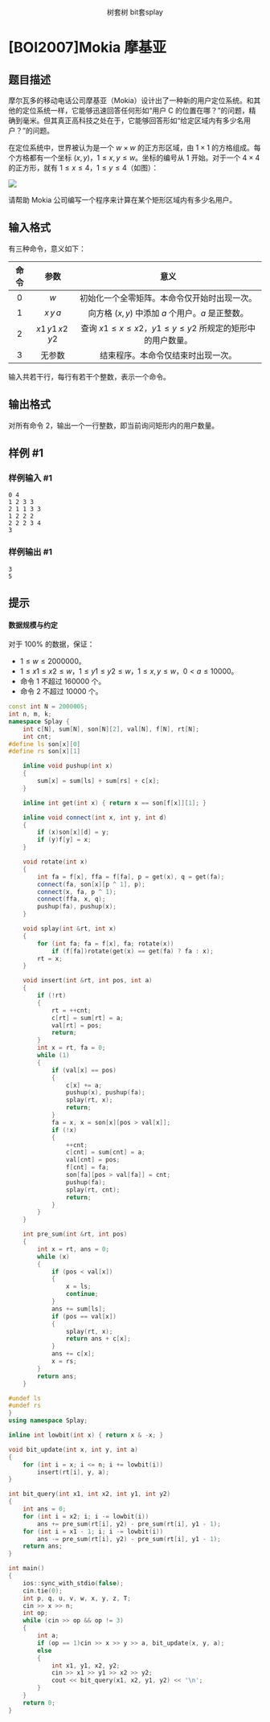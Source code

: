 <div align = "center">树套树 bit套splay</div>

# [BOI2007]Mokia 摩基亚

## 题目描述

摩尔瓦多的移动电话公司摩基亚（Mokia）设计出了一种新的用户定位系统。和其他的定位系统一样，它能够迅速回答任何形如“用户 C 的位置在哪？”的问题，精确到毫米。但其真正高科技之处在于，它能够回答形如“给定区域内有多少名用户？”的问题。

在定位系统中，世界被认为是一个 $w×w$ 的正方形区域，由 $1\times 1$ 的方格组成。每个方格都有一个坐标 $(x,y)$，$1\leq x,y\leq w$。坐标的编号从 $1$ 开始。对于一个 $4\times 4$ 的正方形，就有 $1\leq x\leq 4$，$1\leq y\leq 4$（如图）：

![](https://cdn.luogu.com.cn/upload/pic/17271.png)

请帮助 Mokia 公司编写一个程序来计算在某个矩形区域内有多少名用户。

## 输入格式

有三种命令，意义如下：

| 命令 |       参数       |                             意义                             |
| :--: | :--------------: | :----------------------------------------------------------: |
| $0$  |       $w$        |         初始化一个全零矩阵。本命令仅开始时出现一次。         |
| $1$  |    $x\,y\,a$     |       向方格 $(x,y)$ 中添加 $a$ 个用户。$a$ 是正整数。       |
| $2$  | $x1\,y1\,x2\,y2$ | 查询 $x1\leq x\leq x2$，$y1\leq y\leq y2$ 所规定的矩形中的用户数量。 |
| $3$  |      无参数      |              结束程序。本命令仅结束时出现一次。              |

输入共若干行，每行有若干个整数，表示一个命令。

## 输出格式

对所有命令 $2$，输出一个一行整数，即当前询问矩形内的用户数量。

## 样例 #1

### 样例输入 #1

```
0 4
1 2 3 3
2 1 1 3 3
1 2 2 2
2 2 2 3 4
3
```

### 样例输出 #1

```
3
5
```

## 提示

#### 数据规模与约定


对于 $100\%$ 的数据，保证：
- $1\leq w\leq 2000000$。
- $1\leq x1\leq x2\leq w$，$1\leq y1\leq y2\leq w$，$1\leq x,y\leq w$，$0<a\leq 10000$。
- 命令 $1$ 不超过 $160000$ 个。
- 命令 $2$ 不超过 $10000$ 个。

```c++
const int N = 2000005;
int n, m, k;
namespace Splay {
    int c[N], sum[N], son[N][2], val[N], f[N], rt[N];
    int cnt;
#define ls son[x][0]
#define rs son[x][1]

    inline void pushup(int x)
    {
        sum[x] = sum[ls] + sum[rs] + c[x];
    }

    inline int get(int x) { return x == son[f[x]][1]; }

    inline void connect(int x, int y, int d)
    {
        if (x)son[x][d] = y;
        if (y)f[y] = x;
    }

    void rotate(int x)
    {
        int fa = f[x], ffa = f[fa], p = get(x), q = get(fa);
        connect(fa, son[x][p ^ 1], p);
        connect(x, fa, p ^ 1);
        connect(ffa, x, q);
        pushup(fa), pushup(x);
    }

    void splay(int &rt, int x)
    {
        for (int fa; fa = f[x], fa; rotate(x))
            if (f[fa])rotate(get(x) == get(fa) ? fa : x);
        rt = x;
    }

    void insert(int &rt, int pos, int a)
    {
        if (!rt)
        {
            rt = ++cnt;
            c[rt] = sum[rt] = a;
            val[rt] = pos;
            return;
        }
        int x = rt, fa = 0;
        while (1)
        {
            if (val[x] == pos)
            {
                c[x] += a;
                pushup(x), pushup(fa);
                splay(rt, x);
                return;
            }
            fa = x, x = son[x][pos > val[x]];
            if (!x)
            {
                ++cnt;
                c[cnt] = sum[cnt] = a;
                val[cnt] = pos;
                f[cnt] = fa;
                son[fa][pos > val[fa]] = cnt;
                pushup(fa);
                splay(rt, cnt);
                return;
            }
        }
    }

    int pre_sum(int &rt, int pos)
    {
        int x = rt, ans = 0;
        while (x)
        {
            if (pos < val[x])
            {
                x = ls;
                continue;
            }
            ans += sum[ls];
            if (pos == val[x])
            {
                splay(rt, x);
                return ans + c[x];
            }
            ans += c[x];
            x = rs;
        }
        return ans;
    }

#undef ls
#undef rs
}
using namespace Splay;

inline int lowbit(int x) { return x & -x; }

void bit_update(int x, int y, int a)
{
    for (int i = x; i <= n; i += lowbit(i))
        insert(rt[i], y, a);
}

int bit_query(int x1, int x2, int y1, int y2)
{
    int ans = 0;
    for (int i = x2; i; i -= lowbit(i))
        ans += pre_sum(rt[i], y2) - pre_sum(rt[i], y1 - 1);
    for (int i = x1 - 1; i; i -= lowbit(i))
        ans -= pre_sum(rt[i], y2) - pre_sum(rt[i], y1 - 1);
    return ans;
}

int main()
{
    ios::sync_with_stdio(false);
    cin.tie(0);
    int p, q, u, v, w, x, y, z, T;
    cin >> x >> n;
    int op;
    while (cin >> op && op != 3)
    {
        int a;
        if (op == 1)cin >> x >> y >> a, bit_update(x, y, a);
        else
        {
            int x1, y1, x2, y2;
            cin >> x1 >> y1 >> x2 >> y2;
            cout << bit_query(x1, x2, y1, y2) << '\n';
        }
    }
    return 0;
}
```